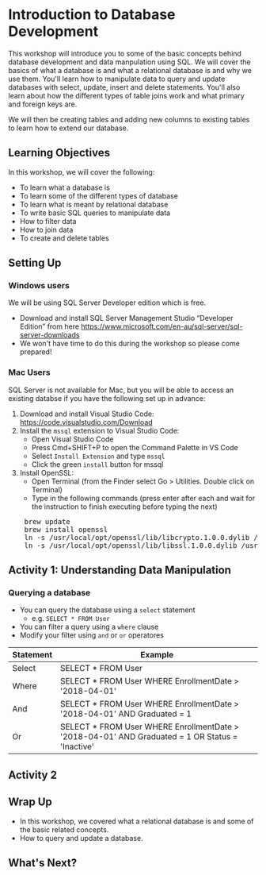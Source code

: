 # Introduction to Database Development

This workshop will introduce you to some of the basic concepts behind database development and data manpulation using SQL. We will cover the basics of what a database is and what a relational database is and why we use them. You'll learn how to manipulate data to query and update databases with select, update, insert and delete statements. You'll also learn about how the different types of table joins work and what primary and foreign keys are.

We will then be creating tables and adding new columns to existing tables to learn how to extend our database.

## Learning Objectives

In this workshop, we will cover the following:

- To learn what a database is
- To learn some of the different types of database
- To learn what is meant by relational database
- To write basic SQL queries to manipulate data
 - How to filter data
 - How to join data
- To create and delete tables

## Setting Up

### Windows users
We will be using SQL Server Developer edition which is free.
- Download and install SQL Server Management Studio “Developer Edition” from here https://www.microsoft.com/en-au/sql-server/sql-server-downloads
- We won't have time to do this during the workshop so please come prepared!

### Mac Users
SQL Server is not available for Mac, but you will be able to access an existing databse if you have the following set up in advance:
1. Download and install Visual Studio Code: https://code.visualstudio.com/Download
2. Install the `mssql` extension to Visual Studio Code:
   - Open Visual Studio Code
   - Press Cmd+SHIFT+P to open the Command Palette in VS Code
   - Select `Install Extension` and type `mssql`
   - Click the green `install` button for mssql
3. Install OpenSSL:
   - Open Terminal (from the Finder select Go > Utilities. Double click on Terminal)
   - Type in the following commands (press enter after each and wait for the instruction to finish executing before typing the next)
   <pre>
    brew update
    brew install openssl
    ln -s /usr/local/opt/openssl/lib/libcrypto.1.0.0.dylib /usr/local/lib/
    ln -s /usr/local/opt/openssl/lib/libssl.1.0.0.dylib /usr/local/lib/
   </pre>

## Activity 1: Understanding Data Manipulation

### Querying a database
- You can query the database using a `select` statement
    - e.g. `SELECT * FROM User`
- You can filter a query using a `where` clause
- Modify your filter using `and` or `or` operatores

| Statement | Example |
| --------- | ------- |
| Select    | SELECT * FROM User |
| Where     | SELECT * FROM User WHERE EnrollmentDate > '2018-04-01' |
| And       | SELECT * FROM User WHERE EnrollmentDate > '2018-04-01' AND Graduated = 1 |
| Or        | SELECT * FROM User WHERE EnrollmentDate > '2018-04-01' AND Graduated = 1 OR Status = 'Inactive' |

## Activity 2

## Wrap Up

- In this workshop, we covered what a relational database is and some of the basic related concepts.
- How to query and update a database.

## What's Next?
